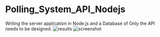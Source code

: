 # Polling_System_API_Nodejs
Writing the server application in Node.js and a Database of Only the API needs to be designed.
![results](https://github.com/abhishekvikram19/Polling_System_API_Nodejs/assets/24250895/040ca7a7-166c-4a5f-8acc-67094ca8543d)
![screenshot](https://github.com/abhishekvikram19/Polling_System_API_Nodejs/assets/24250895/916e2456-7547-43d9-b5ed-fdf6bdf781d6)
